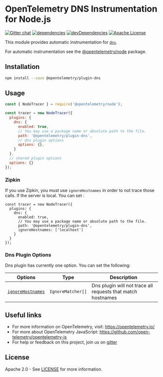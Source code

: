 # OpenTelemetry DNS Instrumentation for Node.js
[![Gitter chat][gitter-image]][gitter-url]
[![dependencies][dependencies-image]][dependencies-url]
[![devDependencies][devDependencies-image]][devDependencies-url]
[![Apache License][license-image]][license-image]

This module provides automatic instrumentation for [`dns`](http://nodejs.org/dist/latest/docs/api/dns.html).

For automatic instrumentation see the
[@opentelemetry/node](https://github.com/open-telemetry/opentelemetry-js/tree/master/packages/opentelemetry-node) package.

## Installation

```bash
npm install --save @opentelemetry/plugin-dns
```

## Usage

```js
const { NodeTracer } = require('@opentelemetry/node');

const tracer = new NodeTracer({
  plugins: {
    dns: {
      enabled: true,
      // You may use a package name or absolute path to the file.
      path: '@opentelemetry/plugin-dns',
      // dns plugin options
      options: {},
    }
  },
  // shared plugin options
  options: {}
});
```

### Zipkin

If you use Zipkin, you must use `ignoreHostnames` in order to not trace those calls. If the server is local. You can set :

```
const tracer = new NodeTracer({
  plugins: {
    dns: {
      enabled: true,
      // You may use a package name or absolute path to the file.
      path: '@opentelemetry/plugin-dns',
      ignoreHostnames: ['localhost']
    }
  }
});
```

### Dns Plugin Options

Dns plugin has currently one option. You can set the following:

| Options | Type | Description |
| ------- | ---- | ----------- |
| [`ignoreHostnames`](https://github.com/open-telemetry/opentelemetry-js/blob/master/packages/opentelemetry-plugin-dns/src/types.ts#L98) | `IgnoreMatcher[]` | Dns plugin will not trace all requests that match hostnames |

## Useful links
- For more information on OpenTelemetry, visit: <https://opentelemetry.io/>
- For more about OpenTelemetry JavaScript: <https://github.com/open-telemetry/opentelemetry-js>
- For help or feedback on this project, join us on [gitter][gitter-url]

## License

Apache 2.0 - See [LICENSE][license-url] for more information.

[gitter-image]: https://badges.gitter.im/open-telemetry/opentelemetry-js.svg
[gitter-url]: https://gitter.im/open-telemetry/opentelemetry-node?utm_source=badge&utm_medium=badge&utm_campaign=pr-badge&utm_content=badge
[license-url]: https://github.com/open-telemetry/opentelemetry-js/blob/master/LICENSE
[license-image]: https://img.shields.io/badge/license-Apache_2.0-green.svg?style=flat
[dependencies-image]: https://david-dm.org/open-telemetry/opentelemetry-js/status.svg?path=packages/opentelemetry-plugin-dns
[dependencies-url]: https://david-dm.org/open-telemetry/opentelemetry-js?path=packages%2Fopentelemetry-plugin-dns
[devDependencies-image]: https://david-dm.org/open-telemetry/opentelemetry-js/dev-status.svg?path=packages/opentelemetry-plugin-dns
[devDependencies-url]: https://david-dm.org/open-telemetry/opentelemetry-js?path=packages%2Fopentelemetry-plugin-dns&type=dev
